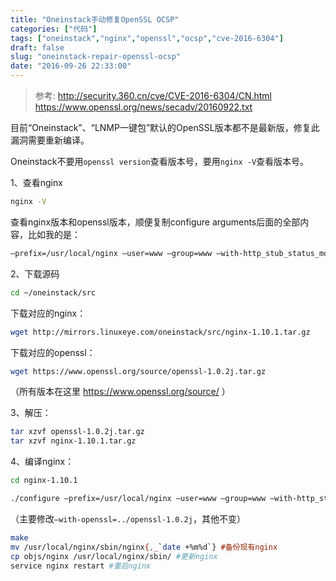 ```yaml
---
title: "Oneinstack手动修复OpenSSL OCSP"
categories: ["代码"]
tags: ["oneinstack","nginx","openssl","ocsp","cve-2016-6304"]
draft: false
slug: "oneinstack-repair-openssl-ocsp"
date: "2016-09-26 22:33:00"
---
```


> 参考:
> <a href="http://security.360.cn/cve/CVE-2016-6304/CN.html" target="_blank">http://security.360.cn/cve/CVE-2016-6304/CN.html</a>
> <a href="https://www.openssl.org/news/secadv/20160922.txt" target="_blank">https://www.openssl.org/news/secadv/20160922.txt</a>

目前“Oneinstack”、“LNMP一键包”默认的OpenSSL版本都不是最新版，修复此漏洞需要重新编译。

Oneinstack不要用`openssl version`查看版本号，要用`nginx -V`查看版本号。

1、查看nginx
```bash
nginx -V
```

查看nginx版本和openssl版本，顺便复制configure arguments后面的全部内容，比如我的是：
```bash
–prefix=/usr/local/nginx –user=www –group=www –with-http_stub_status_module –with-http_v2_module –with-http_ssl_module –with-ipv6 –with-http_gzip_static_module –with-http_realip_module –with-http_flv_module –with-openssl=../openssl-1.0.2h –with-pcre=../pcre-8.39 –with-pcre-jit –with-ld-opt=-ljemalloc
```
 
2、下载源码
```bash
cd ~/oneinstack/src
```

下载对应的nginx：
```bash
wget http://mirrors.linuxeye.com/oneinstack/src/nginx-1.10.1.tar.gz
```

下载对应的openssl：
```bash
wget https://www.openssl.org/source/openssl-1.0.2j.tar.gz 
```

（所有版本在这里 <a href="https://www.openssl.org/source/" target="_blank">https://www.openssl.org/source/</a> ）

3、解压：
```bash
tar xzvf openssl-1.0.2j.tar.gz
tar xzvf nginx-1.10.1.tar.gz
```
4、编译nginx：
```bash
cd nginx-1.10.1
```

```bash
./configure –prefix=/usr/local/nginx –user=www –group=www –with-http_stub_status_module –with-http_v2_module –with-http_ssl_module –with-ipv6 –with-http_gzip_static_module –with-http_realip_module –with-http_flv_module –with-openssl=../openssl-1.0.2j –with-pcre=../pcre-8.39 –with-pcre-jit –with-ld-opt=-ljemalloc
```
（主要修改`–with-openssl=../openssl-1.0.2j`，其他不变）
```bash
make
mv /usr/local/nginx/sbin/nginx{,_`date +%m%d`} #备份现有nginx
cp objs/nginx /usr/local/nginx/sbin/ #更新nginx
service nginx restart #重启nginx
```
